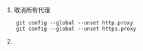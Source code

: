1. 取消所有代理
```
	git config --global --unset http.proxy 
	git config --global --unset https.proxy
```
2. 